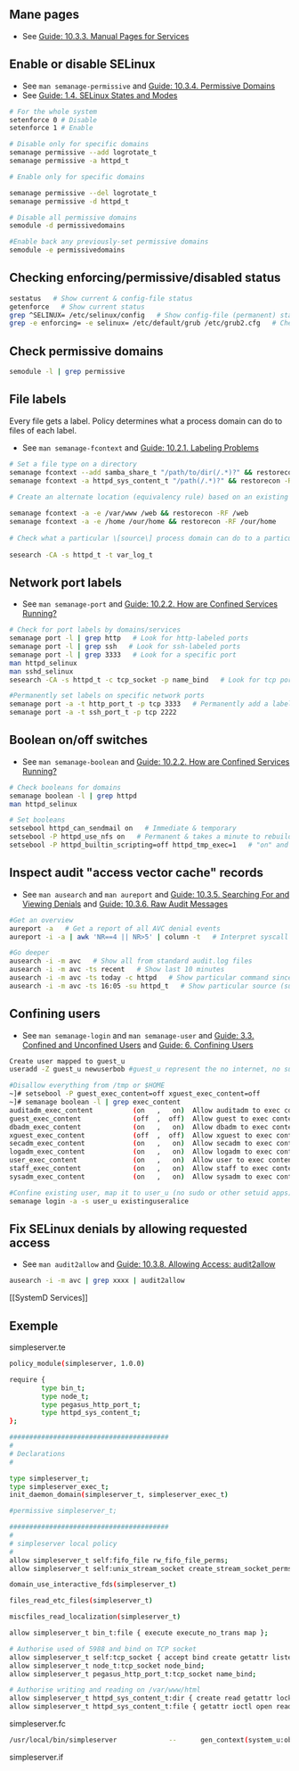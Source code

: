 ## Mane pages

-   See [Guide: 10.3.3. Manual Pages for Services](https://access.redhat.com/documentation/en-US/Red_Hat_Enterprise_Linux/7/html/SELinux_Users_and_Administrators_Guide/sect-Security-Enhanced_Linux-Troubleshooting-Fixing_Problems.html#sect-Security-Enhanced_Linux-Fixing_Problems-Manual_Pages_for_Services)

## Enable or disable SELinux

-   See `man semanage-permissive` and [⁠Guide: 10.3.4. Permissive Domains](https://access.redhat.com/documentation/en-US/Red_Hat_Enterprise_Linux/7/html/SELinux_Users_and_Administrators_Guide/sect-Security-Enhanced_Linux-Troubleshooting-Fixing_Problems.html#sect-Security-Enhanced_Linux-Fixing_Problems-Permissive_Domains)
-   See [Guide: 1.4. SELinux States and Modes](https://access.redhat.com/documentation/en-US/Red_Hat_Enterprise_Linux/7/html/SELinux_Users_and_Administrators_Guide/sect-Security-Enhanced_Linux-Introduction-SELinux_Modes.html)

```bash
# For the whole system
setenforce 0 # Disable
setenforce 1 # Enable

# Disable only for specific domains
semanage permissive --add logrotate_t
semanage permissive -a httpd_t

# Enable only for specific domains

semanage permissive --del logrotate_t
semanage permissive -d httpd_t

# Disable all permissive domains
semodule -d permissivedomains

#Enable back any previously-set permissive domains
semodule -e permissivedomains
```

## Checking enforcing/permissive/disabled status

```bash
sestatus   # Show current & config-file status
getenforce   # Show current status
grep ^SELINUX= /etc/selinux/config   # Show config-file (permanent) status
grep -e enforcing= -e selinux= /etc/default/grub /etc/grub2.cfg   # Check for kernel args
```

## Check permissive domains
```bash
semodule -l | grep permissive
```

## File labels

Every file gets a label. Policy determines what a process domain can do to files of each label.

-   See `man semanage-fcontext` and [Guide: ⁠10.2.1. Labeling Problems](https://access.redhat.com/documentation/en-US/Red_Hat_Enterprise_Linux/7/html/SELinux_Users_and_Administrators_Guide/sect-Security-Enhanced_Linux-Troubleshooting-Top_Three_Causes_of_Problems.html#sect-Security-Enhanced_Linux-Top_Three_Causes_of_Problems-Labeling_Problems)
        
```bash
# Set a file type on a directory
semanage fcontext --add samba_share_t "/path/to/dir(/.*)?" && restorecon -RF /path/to/dir
semanage fcontext -a httpd_sys_content_t "/path(/.*)?" && restorecon -RF /path
    
# Create an alternate location (equivalency rule) based on an existing directory (which is useful because it recursively includes rules)

semanage fcontext -a -e /var/www /web && restorecon -RF /web
semanage fcontext -a -e /home /our/home && restorecon -RF /our/home
    
# Check what a particular \[source\] process domain can do to a particular \[target\] file type
    
sesearch -CA -s httpd_t -t var_log_t
```

## Network port labels
-   See `man semanage-port` and [Guide: 10.2.2. How are Confined Services Running?](https://access.redhat.com/documentation/en-US/Red_Hat_Enterprise_Linux/7/html/SELinux_Users_and_Administrators_Guide/sect-Security-Enhanced_Linux-Troubleshooting-Top_Three_Causes_of_Problems.html#sect-Security-Enhanced_Linux-Top_Three_Causes_of_Problems-How_are_Confined_Services_Running)

```bash
# Check for port labels by domains/services
semanage port -l | grep http   # Look for http-labeled ports
semanage port -l | grep ssh   # Look for ssh-labeled ports
semanage port -l | grep 3333   # Look for a specific port
man httpd_selinux
man sshd_selinux
sesearch -CA -s httpd_t -c tcp_socket -p name_bind   # Look for tcp port types that a particular domain is allowed to bind to

#Permanently set labels on specific network ports
semanage port -a -t http_port_t -p tcp 3333   # Permanently add a label to a specific port
semanage port -a -t ssh_port_t -p tcp 2222
```

## Boolean on/off switches

-   See `man semanage-boolean` and [Guide: 10.2.2. How are Confined Services Running?](https://access.redhat.com/documentation/en-US/Red_Hat_Enterprise_Linux/7/html/SELinux_Users_and_Administrators_Guide/sect-Security-Enhanced_Linux-Troubleshooting-Top_Three_Causes_of_Problems.html#sect-Security-Enhanced_Linux-Top_Three_Causes_of_Problems-How_are_Confined_Services_Running)

```bash
# Check booleans for domains
semanage boolean -l | grep httpd
man httpd_selinux

# Set booleans
setsebool httpd_can_sendmail on   # Immediate & temporary
setsebool -P httpd_use_nfs on   # Permanent & takes a minute to rebuild policy
setsebool -P httpd_builtin_scripting=off httpd_tmp_exec=1   # "on" and "1", "off" and "0" all work; equals sign optional unless trying to do multiple booleans at once
```

## Inspect audit "access vector cache" records

-   See `man ausearch` and `man aureport` and [Guide: 10.3.5. Searching For and Viewing Denials](https://access.redhat.com/documentation/en-US/Red_Hat_Enterprise_Linux/7/html/SELinux_Users_and_Administrators_Guide/sect-Security-Enhanced_Linux-Troubleshooting-Fixing_Problems.html#sect-Security-Enhanced_Linux-Fixing_Problems-Searching_For_and_Viewing_Denials) and [Guide: 10.3.6. Raw Audit Messages](https://access.redhat.com/documentation/en-US/Red_Hat_Enterprise_Linux/7/html/SELinux_Users_and_Administrators_Guide/sect-Security-Enhanced_Linux-Troubleshooting-Fixing_Problems.html#sect-Security-Enhanced_Linux-Fixing_Problems-Raw_Audit_Messages)

```bash
#Get an overview
aureport -a   # Get a report of all AVC denial events
aureport -i -a | awk 'NR==4 || NR>5' | column -t   # Interpret syscall numbers to names; show in columnized list

#Go deeper
ausearch -i -m avc   # Show all from standard audit.log files
ausearch -i -m avc -ts recent   # Show last 10 minutes
ausearch -i -m avc -ts today -c httpd   # Show particular command since midnight
ausearch -i -m avc -ts 16:05 -su httpd_t   # Show particular source (subject) SELinux context since 16:05 PM
```

## Confining users

-   See `man semanage-login` and `man semanage-user` and [Guide: ⁠3.3. Confined and Unconfined Users](https://access.redhat.com/documentation/en-US/Red_Hat_Enterprise_Linux/7/html/SELinux_Users_and_Administrators_Guide/sect-Security-Enhanced_Linux-Targeted_Policy-Confined_and_Unconfined_Users.html) and [Guide: 6. Confining Users](https://access.redhat.com/documentation/en-US/Red_Hat_Enterprise_Linux/7/html/SELinux_Users_and_Administrators_Guide/chap-Security-Enhanced_Linux-Confining_Users.html)

```bash
Create user mapped to guest_u
useradd -Z guest_u newuserbob #guest_u represent the no internet, no sudo su, no blablabla 

#Disallow everything from /tmp or $HOME
~]# setsebool -P guest_exec_content=off xguest_exec_content=off
~]# semanage boolean -l | grep exec_content
auditadm_exec_content          (on   ,   on)  Allow auditadm to exec content
guest_exec_content             (off  ,  off)  Allow guest to exec content
dbadm_exec_content             (on   ,   on)  Allow dbadm to exec content
xguest_exec_content            (off  ,  off)  Allow xguest to exec content
secadm_exec_content            (on   ,   on)  Allow secadm to exec content
logadm_exec_content            (on   ,   on)  Allow logadm to exec content
user_exec_content              (on   ,   on)  Allow user to exec content
staff_exec_content             (on   ,   on)  Allow staff to exec content
sysadm_exec_content            (on   ,   on)  Allow sysadm to exec content

#Confine existing user, map it to user_u (no sudo or other setuid apps)
semanage login -a -s user_u existinguseralice
```

## Fix SELinux denials by allowing requested access

-   See `man audit2allow` and [Guide: 10.3.8. Allowing Access: audit2allow](https://access.redhat.com/documentation/en-US/Red_Hat_Enterprise_Linux/7/html/SELinux_Users_and_Administrators_Guide/sect-Security-Enhanced_Linux-Troubleshooting-Fixing_Problems.html#sect-Security-Enhanced_Linux-Fixing_Problems-Allowing_Access_audit2allow)

```bash
ausearch -i -m avc | grep xxxx | audit2allow
```




[[SystemD Services]]

## Exemple

simpleserver.te
```bash
policy_module(simpleserver, 1.0.0)

require {
        type bin_t;
        type node_t;
        type pegasus_http_port_t;
        type httpd_sys_content_t;
};

########################################
#
# Declarations
#

type simpleserver_t;
type simpleserver_exec_t;
init_daemon_domain(simpleserver_t, simpleserver_exec_t)

#permissive simpleserver_t;

########################################
#
# simpleserver local policy
#
allow simpleserver_t self:fifo_file rw_fifo_file_perms;
allow simpleserver_t self:unix_stream_socket create_stream_socket_perms;

domain_use_interactive_fds(simpleserver_t)

files_read_etc_files(simpleserver_t)

miscfiles_read_localization(simpleserver_t)

allow simpleserver_t bin_t:file { execute execute_no_trans map };

# Authorise used of 5988 and bind on TCP socket
allow simpleserver_t self:tcp_socket { accept bind create getattr listen shutdown read write };
allow simpleserver_t node_t:tcp_socket node_bind;
allow simpleserver_t pegasus_http_port_t:tcp_socket name_bind;

# Authorise writing and reading on /var/www/html
allow simpleserver_t httpd_sys_content_t:dir { create read getattr lock search write };
allow simpleserver_t httpd_sys_content_t:file { getattr ioctl open read write};
```
simpleserver.fc
```bash
/usr/local/bin/simpleserver             --      gen_context(system_u:object_r:simpleserver_exec_t,s0)
```

simpleserver.if
```bash
```